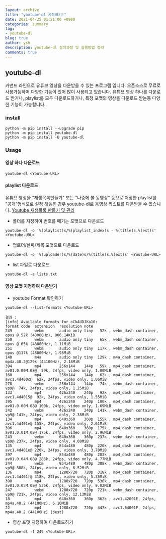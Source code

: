 ```yaml
---
layout: archive
title: "youtube-dl 시작하기!"
date: 2021-04-25 01:21:00 +0900
categories: summary
tag:
- youtube-dl
blog: true
author: ysh
description: youtube-dl 설치과정 및 실행방법 정리
comments: true
---
```


## youtube-dl
커맨드 라인으로 유튜브 영상을 다운받을 수 있는 프로그램 입니다. 오픈소스로 무료로 사용가능하며 다양한 기능이 있어 많이 사용되고 있습니다. 유튜브 영상 하나를 다운로드 받거나, playlist를 모두 다운로드하거나, 특정 포맷의 영상을 다운로드 받는등 다양한 기능이 가능합니다.


### install
```
python -m pip install --upgrade pip
python -m pip install youtube-dl
python -m pip install -U youtube-dl
```


### Usage

#### 영상 하나 다운로드
```
youtube-dl <Youtube-URL>
```

#### playlist 다운로드
유튜브 영상을 "재생목록만들기" 또는 "나중에 볼 동영상" 등으로 저장한 playlist를 "공개"형식으로 설정 해놓은 경우 youtube-dl로 동영상 리스트를 다운받을 수 있습니다.
[Youtube 재생목록 만들기 및 관리](https://support.google.com/youtube/answer/57792?co=GENIE.Platform%3DDesktop&hl=ko)

- 폴더를 지정하여 번호를 매기는 포맷으로 다운로드
```
youtube-dl -o '%(playlist)s/%(playlist_index)s - %(title)s.%(ext)s' <Youtube-URL>
```

- 업로더/날짜/제목 포맷으로 다운로드
```
youtube-dl -o '%(uploader)s/%(date)s/%(title)s.%(ext)s' <Youtube-URL>
```

- list 파일로 다운로드
```
youtube-dl -a lists.txt
```

#### 영상 포맷 지정하여 다운받기

- youtube Format 확인하기
```
youtube-dl --list-formats <Youtube-URL>

결과 : 
[info] Available formats for oCkAUDJKa10:
format code  extension  resolution note
249          webm       audio only tiny   52k , webm_dash container, opus @ 52k (48000Hz), 906.14KiB
250          webm       audio only tiny   65k , webm_dash container, opus @ 65k (48000Hz), 1.11MiB
251          webm       audio only tiny  117k , webm_dash container, opus @117k (48000Hz), 1.98MiB
140          m4a        audio only tiny  129k , m4a_dash container, mp4a.40.2@129k (44100Hz), 2.18MiB
394          mp4        256x144    144p   59k , mp4_dash container, av01.0.00M.08@  59k, 24fps, video only, 1.00MiB
160          mp4        256x144    144p   62k , mp4_dash container, avc1.4d400c@  62k, 24fps, video only, 1.06MiB
278          webm       256x144    144p   74k , webm_dash container, vp9@  74k, 24fps, video only, 1.25MiB
133          mp4        426x240    240p   92k , mp4_dash container, avc1.4d4015@  92k, 24fps, video only, 1.55MiB
395          mp4        426x240    240p  100k , mp4_dash container, av01.0.00M.08@ 100k, 24fps, video only, 1.69MiB
242          webm       426x240    240p  141k , webm_dash container, vp9@ 141k, 24fps, video only, 2.38MiB
134          mp4        640x360    360p  155k , mp4_dash container, avc1.4d401e@ 155k, 24fps, video only, 2.61MiB
396          mp4        640x360    360p  175k , mp4_dash container, av01.0.01M.08@ 175k, 24fps, video only, 2.96MiB
243          webm       640x360    360p  237k , webm_dash container, vp9@ 237k, 24fps, video only, 4.00MiB
135          mp4        854x480    480p  220k , mp4_dash container, avc1.4d401e@ 220k, 24fps, video only, 3.70MiB
397          mp4        854x480    480p  283k , mp4_dash container, av01.0.04M.08@ 283k, 24fps, video only, 4.77MiB
244          webm       854x480    480p  388k , webm_dash container, vp9@ 388k, 24fps, video only, 6.52MiB
136          mp4        1280x720   720p  318k , mp4_dash container, avc1.4d401f@ 318k, 24fps, video only, 5.35MiB
398          mp4        1280x720   720p  536k , mp4_dash container, av01.0.05M.08@ 536k, 24fps, video only, 9.02MiB
247          webm       1280x720   720p  721k , webm_dash container, vp9@ 721k, 24fps, video only, 12.13MiB
18           mp4        640x360    360p  362k , avc1.42001E, 24fps, mp4a.40.2 (44100Hz), 6.10MiB
22           mp4        1280x720   720p  447k , avc1.64001F, 24fps, mp4a.40.2 (44100Hz) (best)
```

- 영상 포맷 지정하여 다운로드하기
```
youtube-dl -f 249 <Youtube-URL>
```
